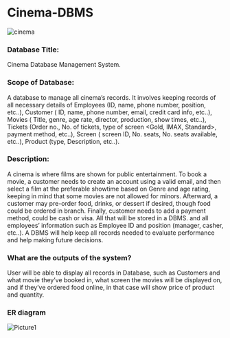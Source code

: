 # Cinema-DBMS
![cinema](https://user-images.githubusercontent.com/60229547/208071850-474973ca-998c-47b6-b23a-4d9dc66d5de6.png)
### Database Title:
Cinema Database Management System.
### Scope of Database:
A database to manage all cinema’s records. It involves keeping records of all necessary details of Employees (ID, name, phone number, position, etc..), Customer ( ID, name, phone number, email, credit card info, etc..), Movies ( Title, genre, age rate, director,  production, show times, etc..), Tickets (Order no., No. of tickets, type of screen <Gold, IMAX, Standard>, payment method, etc..), Screen ( screen ID, No. seats, No. seats available, etc..), Product (type, Description, etc..).
### Description:
A cinema is where films are shown for public entertainment. To book a movie, a customer needs to create an account using a valid email, and then select a film at the  preferable showtime based on Genre and age rating, keeping in mind that some  movies are not allowed for minors. Afterward, a customer may pre-order food, drinks, or dessert if desired, though food could be ordered in branch. Finally, customer needs  to add a payment method, could be cash or visa.  All that will be stored in a DBMS. and all employees’ information such as Employee ID  and position (manager, casher, etc..). 
A DBMS will help keep all records needed to evaluate performance and help making  future decisions.
### What are the outputs of the system? 
User will be able to display all records in Database, such as Customers and what movie  they’ve booked in, what screen the movies will be displayed on, and if they’ve ordered food online, in that case will show price of product and quantity. 
### ER diagram
![Picture1](https://user-images.githubusercontent.com/60229547/208072119-0d787970-296f-4eb6-abd0-7b21af932e50.png)
